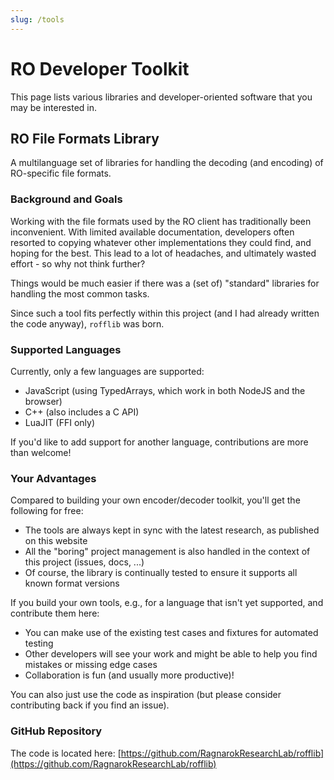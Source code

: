 ```yaml
---
slug: /tools
---
```


# RO Developer Toolkit

This page lists various libraries and developer-oriented software that you may be interested in.

## RO File Formats Library

A multilanguage set of libraries for handling the decoding (and encoding) of RO-specific file formats.

### Background and Goals

Working with the file formats used by the RO client has traditionally been inconvenient. With limited available documentation, developers often resorted to copying whatever other implementations they could find, and hoping for the best. This lead to a lot of headaches, and ultimately wasted effort - so why not think further?

Things would be much easier if there was a (set of) "standard" libraries for handling the most common tasks.

Since such a tool fits perfectly within this project (and I had already written the code anyway), `rofflib` was born.

### Supported Languages

Currently, only a few languages are supported:

* JavaScript (using TypedArrays, which work in both NodeJS and the browser)
* C++ (also includes a C API)
* LuaJIT (FFI only)

If you'd like to add support for another language, contributions are more than welcome!

### Your Advantages

Compared to building your own encoder/decoder toolkit, you'll get the following for free:

* The tools are always kept in sync with the latest research, as published on this website
* All the "boring" project management is also handled in the context of this project (issues, docs, ...)
* Of course, the library is continually tested to ensure it supports all known format versions

If you build your own tools, e.g., for a language that isn't yet supported, and contribute them here:

* You can make use of the existing test cases and fixtures for automated testing
* Other developers will see your work and might be able to help you find mistakes or missing edge cases
* Collaboration is fun (and usually more productive)!

You can also just use the code as inspiration (but please consider contributing back if you find an issue).

### GitHub Repository

The code is located here: [https://github.com/RagnarokResearchLab/rofflib](https://github.com/RagnarokResearchLab/rofflib)